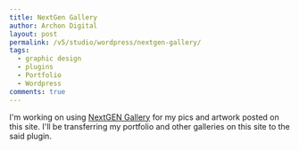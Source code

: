 ```yaml
---
title: NextGen Gallery
author: Archon Digital
layout: post
permalink: /v5/studio/wordpress/nextgen-gallery/
tags:
  - graphic design
  - plugins
  - Portfolio
  - Wordpress
comments: true
---
```

I'm working on using [NextGEN Gallery][1] for my pics and artwork posted on this site. I'll be transferring my portfolio and other galleries on this site to the said plugin.

 [1]: http://alexrabe.boelinger.com/?page_id=80